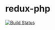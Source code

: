 # redux-php

[![Build Status](https://travis-ci.com/Cmytxy/redux-php.svg?branch=master)](https://travis-ci.com/Cmytxy/redux-php)
